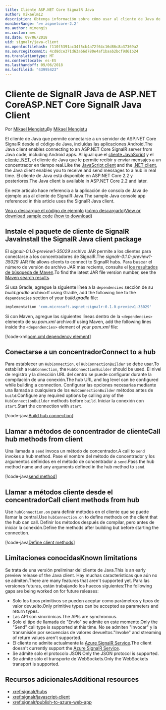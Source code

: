 ```yaml
---
title: Cliente ASP.NET Core SignalR Java
author: mikaelm12
description: Obtenga información sobre cómo usar al cliente de Java de ASP.NET Core SignalR.
monikerRange: '>= aspnetcore-2.2'
ms.author: mimengis
ms.custom: mvc
ms.date: 09/06/2018
uid: signalr/java-client
ms.openlocfilehash: f110f5391ac34f5cb4a72f64c16d86c8a37369a2
ms.sourcegitcommit: 4cd8dce371d63a66d780e4af1baab2bcf9d61b24
ms.translationtype: MT
ms.contentlocale: es-ES
ms.lasthandoff: 09/06/2018
ms.locfileid: "43995423"
---
```

# <a name="aspnet-core-signalr-java-client"></a><span data-ttu-id="e4bd7-103">Cliente de SignalR Java de ASP.NET Core</span><span class="sxs-lookup"><span data-stu-id="e4bd7-103">ASP.NET Core SignalR Java Client</span></span>

<span data-ttu-id="e4bd7-104">Por [Mikael Mengistu](https://twitter.com/MikaelM_12)</span><span class="sxs-lookup"><span data-stu-id="e4bd7-104">By [Mikael Mengistu](https://twitter.com/MikaelM_12)</span></span>

<span data-ttu-id="e4bd7-105">El cliente de Java que permite conectarse a un servidor de ASP.NET Core SignalR desde el código de Java, incluidas las aplicaciones Android.</span><span class="sxs-lookup"><span data-stu-id="e4bd7-105">The Java client enables connecting to an ASP.NET Core SignalR server from Java code, including Android apps.</span></span> <span data-ttu-id="e4bd7-106">Al igual que el [cliente JavaScript](xref:signalr/javascript-client) y el [cliente .NET](xref:signalr/dotnet-client), el cliente de Java que le permite recibir y enviar mensajes a un concentrador en tiempo real.</span><span class="sxs-lookup"><span data-stu-id="e4bd7-106">Like the [JavaScript client](xref:signalr/javascript-client) and the [.NET client](xref:signalr/dotnet-client), the Java client enables you to receive and send messages to a hub in real time.</span></span> <span data-ttu-id="e4bd7-107">El cliente de Java está disponible en ASP.NET Core 2.2 y posteriores.</span><span class="sxs-lookup"><span data-stu-id="e4bd7-107">The Java client is available in ASP.NET Core 2.2 and later.</span></span>

<span data-ttu-id="e4bd7-108">En este artículo hace referencia a la aplicación de consola de Java de ejemplo usa al cliente de SignalR Java.</span><span class="sxs-lookup"><span data-stu-id="e4bd7-108">The sample Java console app referenced in this article uses the SignalR Java client.</span></span>

<span data-ttu-id="e4bd7-109">[Vea o descargue el código de ejemplo](https://github.com/aspnet/Docs/tree/master/aspnetcore/signalr/java-client/sample) ([cómo descargarlo](xref:tutorials/index#how-to-download-a-sample))</span><span class="sxs-lookup"><span data-stu-id="e4bd7-109">[View or download sample code](https://github.com/aspnet/Docs/tree/master/aspnetcore/signalr/java-client/sample) ([how to download](xref:tutorials/index#how-to-download-a-sample))</span></span>

## <a name="install-the-signalr-java-client-package"></a><span data-ttu-id="e4bd7-110">Instale el paquete de cliente de SignalR Java</span><span class="sxs-lookup"><span data-stu-id="e4bd7-110">Install the SignalR Java client package</span></span>

<span data-ttu-id="e4bd7-111">El *signalr-0.1.0-preview1-35029* archivo JAR permite a los clientes para conectarse a los concentradores de SignalR.</span><span class="sxs-lookup"><span data-stu-id="e4bd7-111">The *signalr-0.1.0-preview1-35029* JAR file allows clients to connect to SignalR hubs.</span></span> <span data-ttu-id="e4bd7-112">Para buscar el número de versión de archivo JAR más reciente, consulte el [los resultados de búsqueda de Maven](https://search.maven.org/search?q=g:com.microsoft.aspnet%20AND%20a:signalr&core=gav).</span><span class="sxs-lookup"><span data-stu-id="e4bd7-112">To find the latest JAR file version number, see the [Maven search results](https://search.maven.org/search?q=g:com.microsoft.aspnet%20AND%20a:signalr&core=gav).</span></span>

<span data-ttu-id="e4bd7-113">Si usa Gradle, agregue la siguiente línea a la `dependencies` sección de su *build.gradle* archivo:</span><span class="sxs-lookup"><span data-stu-id="e4bd7-113">If using Gradle, add the following line to the `dependencies` section of your *build.gradle* file:</span></span>

```gradle
implementation 'com.microsoft.aspnet:signalr:0.1.0-preview1-35029'
```

<span data-ttu-id="e4bd7-114">Si con Maven, agregue las siguientes líneas dentro de la `<dependencies>` elemento de su *pom.xml* archivo:</span><span class="sxs-lookup"><span data-stu-id="e4bd7-114">If using Maven, add the following lines inside the `<dependencies>` element of your *pom.xml* file:</span></span>

[!code-xml[pom.xml dependency element](java-client/sample/pom.xml?name=snippet_dependencyElement)]

## <a name="connect-to-a-hub"></a><span data-ttu-id="e4bd7-115">Conectarse a un concentrador</span><span class="sxs-lookup"><span data-stu-id="e4bd7-115">Connect to a hub</span></span>

<span data-ttu-id="e4bd7-116">Para establecer un `HubConnection`, el `HubConnectionBuilder` se debe usar.</span><span class="sxs-lookup"><span data-stu-id="e4bd7-116">To establish a `HubConnection`, the `HubConnectionBuilder` should be used.</span></span> <span data-ttu-id="e4bd7-117">El nivel de registro y la dirección URL del centro se puede configurar durante la compilación de una conexión.</span><span class="sxs-lookup"><span data-stu-id="e4bd7-117">The hub URL and log level can be configured while building a connection.</span></span> <span data-ttu-id="e4bd7-118">Configurar las opciones necesarias mediante una llamada a cualquiera de los `HubConnectionBuilder` métodos antes de `build`.</span><span class="sxs-lookup"><span data-stu-id="e4bd7-118">Configure any required options by calling any of the `HubConnectionBuilder` methods before `build`.</span></span> <span data-ttu-id="e4bd7-119">Iniciar la conexión con `start`.</span><span class="sxs-lookup"><span data-stu-id="e4bd7-119">Start the connection with `start`.</span></span>

[!code-java[Build hub connection](java-client/sample/src/main/java/Chat.java?range=17-20)]

## <a name="call-hub-methods-from-client"></a><span data-ttu-id="e4bd7-120">Llamar a métodos de concentrador de cliente</span><span class="sxs-lookup"><span data-stu-id="e4bd7-120">Call hub methods from client</span></span>

<span data-ttu-id="e4bd7-121">Una llamada a `send` invoca un método de concentrador.</span><span class="sxs-lookup"><span data-stu-id="e4bd7-121">A call to `send` invokes a hub method.</span></span> <span data-ttu-id="e4bd7-122">Pase el nombre del método de concentrador y los argumentos definidos en el método de concentrador a `send`.</span><span class="sxs-lookup"><span data-stu-id="e4bd7-122">Pass the hub method name and any arguments defined in the hub method to `send`.</span></span>

[!code-java[send method](java-client/sample/src/main/java/Chat.java?range=31)]

## <a name="call-client-methods-from-hub"></a><span data-ttu-id="e4bd7-123">Llamar a métodos cliente desde el concentrador</span><span class="sxs-lookup"><span data-stu-id="e4bd7-123">Call client methods from hub</span></span>

<span data-ttu-id="e4bd7-124">Use `hubConnection.on` para definir métodos en el cliente que se puede llamar la central.</span><span class="sxs-lookup"><span data-stu-id="e4bd7-124">Use `hubConnection.on` to define methods on the client that the hub can call.</span></span> <span data-ttu-id="e4bd7-125">Definir los métodos después de compilar, pero antes de iniciar la conexión.</span><span class="sxs-lookup"><span data-stu-id="e4bd7-125">Define the methods after building but before starting the connection.</span></span>

[!code-java[Define client methods](java-client/sample/src/main/java/Chat.java?range=22-24)]

## <a name="known-limitations"></a><span data-ttu-id="e4bd7-126">Limitaciones conocidas</span><span class="sxs-lookup"><span data-stu-id="e4bd7-126">Known limitations</span></span>

<span data-ttu-id="e4bd7-127">Se trata de una versión preliminar del cliente de Java.</span><span class="sxs-lookup"><span data-stu-id="e4bd7-127">This is an early preview release of the Java client.</span></span> <span data-ttu-id="e4bd7-128">Hay muchas características que aún no se admiten.</span><span class="sxs-lookup"><span data-stu-id="e4bd7-128">There are many features that aren't supported yet.</span></span> <span data-ttu-id="e4bd7-129">Para las versiones futuras, están trabajando los huecos siguientes:</span><span class="sxs-lookup"><span data-stu-id="e4bd7-129">The following gaps are being worked on for future releases:</span></span>

* <span data-ttu-id="e4bd7-130">Solo los tipos primitivos se pueden aceptar como parámetros y tipos de valor devuelto.</span><span class="sxs-lookup"><span data-stu-id="e4bd7-130">Only primitive types can be accepted as parameters and return types.</span></span>
* <span data-ttu-id="e4bd7-131">Las API son sincrónicas.</span><span class="sxs-lookup"><span data-stu-id="e4bd7-131">The APIs are synchronous.</span></span>
* <span data-ttu-id="e4bd7-132">Solo el tipo de llamada de "Envío" se admite en este momento.</span><span class="sxs-lookup"><span data-stu-id="e4bd7-132">Only the "Send" call type is supported at this time.</span></span> <span data-ttu-id="e4bd7-133">No se admiten "Invocar" y la transmisión por secuencias de valores devueltos.</span><span class="sxs-lookup"><span data-stu-id="e4bd7-133">"Invoke" and streaming of return values aren't supported.</span></span>
* <span data-ttu-id="e4bd7-134">El cliente no admite actualmente la [Azure SignalR Service](/azure/azure-signalr/).</span><span class="sxs-lookup"><span data-stu-id="e4bd7-134">The client doesn't currently support the [Azure SignalR Service](/azure/azure-signalr/).</span></span>
* <span data-ttu-id="e4bd7-135">Se admite solo el protocolo JSON.</span><span class="sxs-lookup"><span data-stu-id="e4bd7-135">Only the JSON protocol is supported.</span></span>
* <span data-ttu-id="e4bd7-136">Se admite sólo el transporte de WebSockets.</span><span class="sxs-lookup"><span data-stu-id="e4bd7-136">Only the WebSockets transport is supported.</span></span>

## <a name="additional-resources"></a><span data-ttu-id="e4bd7-137">Recursos adicionales</span><span class="sxs-lookup"><span data-stu-id="e4bd7-137">Additional resources</span></span>

* <xref:signalr/hubs>
* <xref:signalr/javascript-client>
* <xref:signalr/publish-to-azure-web-app>
